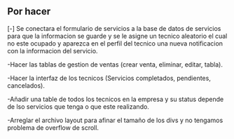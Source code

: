 ## Por hacer
[-] Se conectara el formulario de servicios a la base de datos de servicios
para que la informacion se guarde y se le asigne un tecnico aleatorio el cual no este ocupado
y aparezca en el perfil del tecnico una nueva notificacion con la informacion del servicio.

-Hacer las tablas de gestion de ventas (crear venta, eliminar, editar, tabla).

-Hacer la interfaz de los tecnicos (Servicios completados, pendientes, cancelados).

-Añadir una table de todos los tecnicos en la empresa y su status depende de lso servicios que tenga 
o que este realizando.

-Arreglar el archivo layout para afinar el tamaño de los divs y no tengamos problema de overflow de scroll.